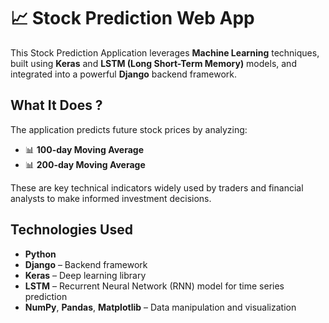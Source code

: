 # 📈 Stock Prediction Web App

This Stock Prediction Application leverages **Machine Learning** techniques, built using **Keras** and **LSTM (Long Short-Term Memory)** models, and integrated into a powerful **Django** backend framework.

## What It Does ?

The application predicts future stock prices by analyzing:

- 📊 **100-day Moving Average**
- 📊 **200-day Moving Average**

These are key technical indicators widely used by traders and financial analysts to make informed investment decisions.


## Technologies Used

- **Python**
- **Django** – Backend framework
- **Keras** – Deep learning library
- **LSTM** – Recurrent Neural Network (RNN) model for time series prediction
- **NumPy**, **Pandas**, **Matplotlib** – Data manipulation and visualization
